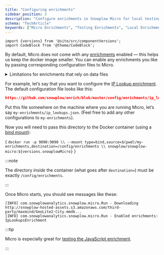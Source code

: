 ```yaml
---
title: "Configuring enrichments"
sidebar_position: 3
description: "Configure enrichments in Snowplow Micro for local testing of behavioral data processing logic."
schema: "TechArticle"
keywords: ["Micro Enrichments", "Testing Enrichments", "Local Enrichments", "Enrichment Testing", "Development Setup", "Micro Configuration"]
---
```


```mdx-code-block
import {versions} from '@site/src/componentVersions';
import CodeBlock from '@theme/CodeBlock';
```

By default, Micro does not come with any [enrichments](/docs/pipeline/enrichments/available-enrichments/index.md) enabled — this helps us keep the docker image smaller. You can enable any enrichments you like by passing corresponding configuration files to Micro.

<details>
<summary>Limitations for enrichments that rely on data files</summary>

Some enrichments require data files (e.g. a database of IPs).

The Enrich application in a full Snowplow pipeline will automatically download and periodically update these files. However, Micro will only download them once. You can always restart Micro to get a fresher copy of the files.

Also, the Enrich application supports files located in S3 and GCS with the `s3://` and `gs://` schemes respectively. Micro currently only supports `http://` and `https://`. You can often rewrite the URL to make it work:
* `s3://my-bucket/x/y` → `https://my-bucket.s3.amazonaws.com/x/y`
* `gs://my-bucket/x/y` → `https://storage.googleapis.com/my-bucket/x/y`

</details>

For example, let’s say that you want to configure the [IP Lookup enrichment](/docs/pipeline/enrichments/available-enrichments/ip-lookup-enrichment/index.md). The default configuration file looks like this:

```json reference
https://github.com/snowplow/enrich/blob/master/config/enrichments/ip_lookups.json
```

Put this file somewhere on the machine where you are running Micro, let’s say `my-enrichments/ip_lookups.json`. (Feel free to add any other configurations to `my-enrichments`).

Now you will need to pass this directory to the Docker container (using a [bind mount](https://docs.docker.com/storage/bind-mounts/)):

<CodeBlock language="bash">{
`docker run -p 9090:9090 \\
  --mount type=bind,source=$(pwd)/my-enrichments,destination=/config/enrichments \\
  snowplow/snowplow-micro:${versions.snowplowMicro}`
}</CodeBlock>

:::note

The directory _inside_ the container (what goes after `destination=`) must be exactly `/config/enrichments`.

:::

Once Micro starts, you should see messages like these:

```
[INFO] com.snowplowanalytics.snowplow.micro.Run - Downloading http://snowplow-hosted-assets.s3.amazonaws.com/third-party/maxmind/GeoLite2-City.mmdb...
[INFO] com.snowplowanalytics.snowplow.micro.Run - Enabled enrichments: IpLookupsEnrichment
```

:::tip

Micro is especially great for [testing the JavaScript enrichment](/docs/pipeline/enrichments/available-enrichments/custom-javascript-enrichment/testing/index.md).

:::
